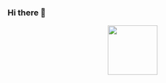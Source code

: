 ### Hi there 👋


<div id="header" align="center">
  <img src="https://media.giphy.com/media/S3PBXqHjKL9GZhK2Yv/giphy.gif" width="100"/>
</div>

<!--
**GadCoder/GadCoder** is a ✨ _special_ ✨ repository because its `README.md` (this file) appears on your GitHub profile.

Here are some ideas to get you started:

- 🔭 I’m currently working on ...
- 🌱 I’m currently learning ...
- 👯 I’m looking to collaborate on ...
- 🤔 I’m looking for help with ...
- 💬 Ask me about ...
- 📫 How to reach me: ...
- 😄 Pronouns: ...
- ⚡ Fun fact: ...
-->
